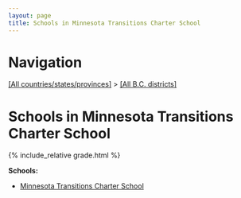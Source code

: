 ```yaml
---
layout: page
title: Schools in Minnesota Transitions Charter School
---
```

# Navigation

[[All countries/states/provinces]](../..) > [[All B.C. districts]](..)

# Schools in Minnesota Transitions Charter School

{% include_relative grade.html %}

**Schools:**

- [Minnesota Transitions Charter School](Minnesota_Transitions_Charter_School.md)
